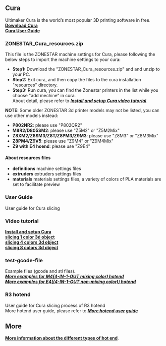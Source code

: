 ## Cura
Ultimaker Cura is the world’s most popular 3D printing software in free.   
[**Download Cura**](https://github.com/Ultimaker/Cura/releases)      
[**Cura User Guide**](https://support.ultimaker.com/hc/en-us/categories/360002327600-Software)   

### ZONESTAR\_Cura_resources.zip  
This file is the ZONESTAR machine settings for Cura, please following the below steps to import the machine settings to your cura:  
- **Step1:** Download the "ZONESTAR_Cura_resources.zip" and and unzip to your PC.   
- **Step2:** Exit cura, and then copy the files to the cura installation "resources" directory.  
- **Step3:** Run cura, you can find the Zonestar printers in the list while you choose "add mechine" in cura.     
About detail, please refer to [***Install and setup Cura video tutorial***](https://youtu.be/h2GynyUo7wQ).   

>        
**NOTE**: Some older ZONESTAR 3d printer models may not be listed, you can use other models instead:   
- **P802NR2**: please use "P802QR2"  
- **M8R2/D805SM2**: please use "Z5M2" or "Z5M2Mix"     
- **Z8XM2/Z8SM3/Z8T/Z8PM3/Z9M3**: please use "Z8M3" or "Z8M3Mix"     
- **Z8PM4/Z9V5**: please use "Z9M4" or "Z9M4Mix"      
- **Z9 with E4 hoend**: please use "Z9E4"       

#### About resources files 
- **definitions** machine settings files
- **extruders**   extruders settings files
- **materials**   materials settings files, a variety of colors of PLA materials are set to facilitate preview

### User Guide
User guide for Cura slicing  
  
### Video tutorial
[**Install and setup Cura**](https://youtu.be/h2GynyUo7wQ)    
[**slicing 1 color 3d object**](https://youtu.be/UDgjGRFrELc)  
[**slicing 4 colors 3d object**](https://youtu.be/hP6Socp-Cz0)    
[**slicing 8 colors 3d object**](https://youtu.be/qQ6UnTysqK0)  

### test-gcode-file
Example files (gcode and stl files).  
[***More examples for M4(4-IN-1-OUT mixing color) hotend***](https://github.com/ZONESTAR3D/Upgrade-kit-guide/tree/main/HOTEND/M4%20%204-IN-1-OUT%20Mixing%20Color%20Hotend)  
[***More examples for E4((4-IN-1-OUT non-mixing color)) hotend***](https://github.com/ZONESTAR3D/Upgrade-kit-guide/tree/main/HOTEND/E4%204-IN-1-OUT%20Non-Mixing%20Color%20Hotend)  

### R3 hotend
User guide for Cura slicing process of R3 hotend   
More hotend user guide, please refer to [***More hotend user guide***](https://github.com/ZONESTAR3D/Upgrade-kit-guide/tree/main/HOTEND)  


## More 
[**More information about the different types of hot end**](https://github.com/ZONESTAR3D/Upgrade-kit-guide/tree/main/HOTEND).